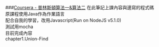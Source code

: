 ###[Coursera - 普林斯頓算法一&算法二](https://class.coursera.org/algs4partI-010/lecture)
在此筆記上課內容與邊寫的程式碼  
原課程使用Java作為作業語言  
配合自我的學習，改用Javascript(Run on NodeJS v5.1.0)  
測試用mocha  
目前完成內容  
chapter1.Union-Find  

